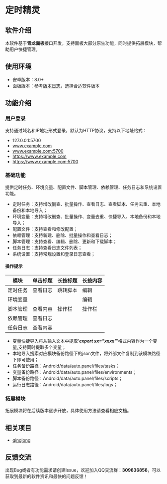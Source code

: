 # 定时精灵

## 软件介绍

本软件基于**青龙面板**接口开发，支持面板大部分原生功能，同时提供拓展模块，帮助用户快捷管理。

## 使用环境

* 安卓版本：8.0+
* 面板版本：参考[版本日志](https://gitee.com/wsfsp4/public-static-file/blob/master/README.md)，选择合适软件版本


## 功能介绍

### 用户登录

支持通过域名和IP地址形式登录，默认为HTTP协议，支持以下地址格式：

* 127.0.0.1:5700
* www.example.com
* www.example.com:5700
* https://www.example.com
* https://www.example.com:5700

### 基础功能

提供定时任务、环境变量、配置文件、脚本管理、依赖管理、任务日志和系统设置功能。

* 定时任务：支持增改删查、批量操作、查看日志、查看脚本、任务去重、本地备份和本地导入；
* 环境变量：支持增改删查、批量操作、变量去重、快捷导入、本地备份和本地导入；
* 配置文件：支持查看和修改配置；
* 依赖管理：支持新建、删除、批量操作和查看日志；
* 脚本管理：支持查看、编辑、删除、更新和下载脚本；
* 任务日志：支持查看日志文件列表；
* 系统设置：支持常规设置和登录日志查看；

#### 操作提示

| 模块     | 单击标题 | 长按标题 | 长按内容 |
| -------- | -------- | -------- | -------- |
| 定时任务 | 查看日志 | 跳转脚本 | 编辑     |
| 环境变量 |          |          | 编辑     |
| 脚本管理 | 查看内容 | 操作栏   | 操作栏   |
| 依赖管理 | 查看日志 |          |          |
| 任务日志 | 查看内容 |          |          |

- 变量快捷导入将从输入文本中提取'***export xx="xxxx"***'格式内容作为一个变量,支持同时提取多个变量；
- 本地导入搜索对应模块备份路径下的json文件，将外部文件复制到该模块路径下即可使用；
- 任务备份路径：Android/data/auto.panel/files/tasks；
- 变量备份路径：Android/data/auto.panel/files/environments；
- 脚本备份路径：Android/data/auto.panel/files/scripts；
- 运行日志路径：Android/data/auto.panel/files/logs；

### 拓展模块

拓展模块将在后续版本逐步开放，具体使用方法请查看相应文档。

## 相关项目

* [qinglong](https://github.com/whyour/qinglong)

## 反馈交流
出现Bug或者有功能需求请创建Issue，欢迎加入QQ交流群：**309836858**，可以获取到最新的软件资讯和最快的问题反馈！